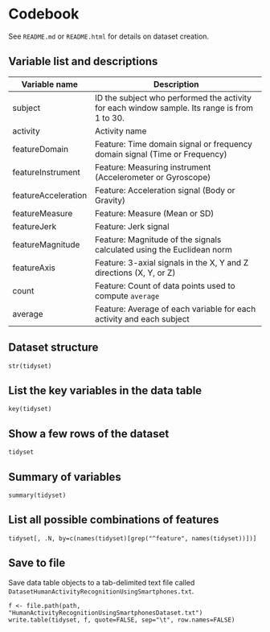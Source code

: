 Codebook
========
See `README.md` or `README.html` for details on dataset creation.

Variable list and descriptions
------------------------------

Variable name    | Description
-----------------|------------
subject          | ID the subject who performed the activity for each window sample. Its range is from 1 to 30.
activity         | Activity name
featureDomain       | Feature: Time domain signal or frequency domain signal (Time or Frequency)
featureInstrument   | Feature: Measuring instrument (Accelerometer or Gyroscope)
featureAcceleration | Feature: Acceleration signal (Body or Gravity)
featureMeasure    | Feature: Measure (Mean or SD)
featureJerk         | Feature: Jerk signal
featureMagnitude    | Feature: Magnitude of the signals calculated using the Euclidean norm
featureAxis         | Feature: 3-axial signals in the X, Y and Z directions (X, Y, or Z)
count        | Feature: Count of data points used to compute `average`
average      | Feature: Average of each variable for each activity and each subject

Dataset structure
-----------------

```{r}
str(tidyset)
```

List the key variables in the data table
----------------------------------------

```{r}
key(tidyset)
```

Show a few rows of the dataset
------------------------------

```{r}
tidyset
```

Summary of variables
--------------------

```{r}
summary(tidyset)
```

List all possible combinations of features
------------------------------------------

```{r}
tidyset[, .N, by=c(names(tidyset)[grep("^feature", names(tidyset))])]
```

Save to file
------------

Save data table objects to a tab-delimited text file called `DatasetHumanActivityRecognitionUsingSmartphones.txt`.

```{r}
f <- file.path(path, "HumanActivityRecognitionUsingSmartphonesDataset.txt")
write.table(tidyset, f, quote=FALSE, sep="\t", row.names=FALSE)
```